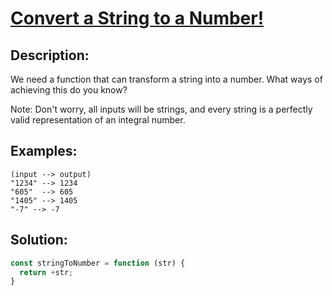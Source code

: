 # **[Convert a String to a Number!](https://www.codewars.com/kata/544675c6f971f7399a000e79/javascript)**

## **Description**:

We need a function that can transform a string into a number. What ways of achieving this do you know?

Note: Don't worry, all inputs will be strings, and every string is a perfectly valid representation of an integral number.

## **Examples**:

```
(input --> output)
"1234" --> 1234
"605"  --> 605
"1405" --> 1405
"-7" --> -7
```

## **Solution**:

```javascript
const stringToNumber = function (str) {
  return +str;
}
```
